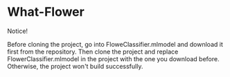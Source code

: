 # What-Flower

Notice!

Before cloning the project, go into FloweClassifier.mlmodel and download it first from the repository.
Then clone the project and replace FlowerClassifier.mlmodel in the project with the one you download before.
Otherwise, the project won't build successfully.
